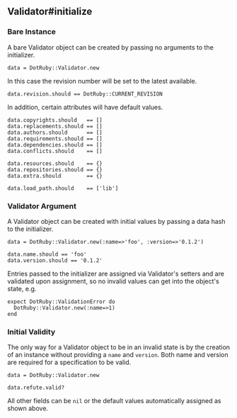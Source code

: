 ## Validator#initialize

### Bare Instance

A bare Validator object can be created by passing no arguments
to the initializer.

    data = DotRuby::Validator.new

In this case the revision number will be set to the latest available.

    data.revision.should == DotRuby::CURRENT_REVISION

In addition, certain attributes will have default values.

    data.copyrights.should   == []
    data.replacements.should == []
    data.authors.should      == []
    data.requirements.should == []
    data.dependencies.should == []
    data.conflicts.should    == []

    data.resources.should    == {}
    data.repositories.should == {}
    data.extra.should        == {}

    data.load_path.should    == ['lib']

### Validator Argument

A Validator object can be created with initial values by passing a data
hash to the initializer.

    data = DotRuby::Validator.new(:name=>'foo', :version=>'0.1.2')

    data.name.should == 'foo'
    data.version.should == '0.1.2'

Entries passed to the initializer are assigned via Validator's setters
and are validated upon assignment, so no invalid values can get into the
object's state, e.g.

    expect DotRuby::ValidationError do
      DotRuby::Validator.new(:name=>1)
    end

### Initial Validity 

The only way for a Validator object to be in an invalid state is
by the creation of an instance without providing a `name` and `version`.
Both name and version are required for a specification to be valid.

    data = DotRuby::Validator.new

    data.refute.valid?

All other fields can be `nil` or the default values automatically assigned
as shown above.

